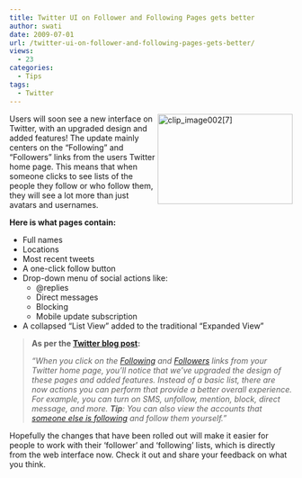 ```yaml
---
title: Twitter UI on Follower and Following Pages gets better
author: swati
date: 2009-07-01
url: /twitter-ui-on-follower-and-following-pages-gets-better/
views:
  - 23
categories:
  - Tips
tags:
  - Twitter
---
```

<img class="alignright wp-image-51425" style="border: 0pt none;margin-left: 0px;margin-right: 0px" src="http://cdn.devilsworkshop.org/files/2009/07/clip-image0027.jpg" border="0" alt="clip_image002[7]" width="240" height="160" align="right" />Users will soon see a new interface on Twitter, with an upgraded design and added features! The update mainly centers on the “Following” and “Followers” links from the users Twitter home page. This means that when someone clicks to see lists of the people they follow or who follow them, they will see a lot more than just avatars and usernames.

**Here is what pages contain:**

  * Full names
  * Locations
  * Most recent tweets
  * A one-click follow button
  * Drop-down menu of social actions like: 
      * @replies
      * Direct messages
      * Blocking
      * Mobile update subscription
  * A collapsed &#8220;List View&#8221; added to the traditional &#8220;Expanded View&#8221;

> **As per the <a href="http://blog.twitter.com/" onclick="_gaq.push(['_trackEvent', 'outbound-article', 'http://blog.twitter.com/', 'Twitter blog post']);" >Twitter blog post</a>:**
> 
> *“When you click on the <a href="http://twitter.com/following" onclick="_gaq.push(['_trackEvent', 'outbound-article', 'http://twitter.com/following', 'Following']);" >Following</a> and <a href="http://twitter.com/followers" onclick="_gaq.push(['_trackEvent', 'outbound-article', 'http://twitter.com/followers', 'Followers']);" >Followers</a> links from your Twitter home page, you&#8217;ll notice that we&#8217;ve upgraded the design of these pages and added features. Instead of a basic list, there are now actions you can perform that provide a better overall experience. For example, you can turn on SMS, unfollow, mention, block, direct message, and more. **Tip**: You can also view the accounts that <a href="http://twitter.com/sarahksilverman/following" onclick="_gaq.push(['_trackEvent', 'outbound-article', 'http://twitter.com/sarahksilverman/following', 'someone else is following']);" >someone else is following</a> and follow them yourself.”*

Hopefully the changes that have been rolled out will make it easier for people to work with their &#8216;follower&#8217; and &#8216;following&#8217; lists, which is directly from the web interface now. Check it out and share your feedback on what you think.

